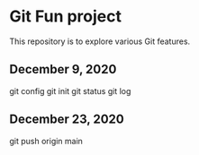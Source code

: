 # Git Fun project

This repository is to explore various Git features.

## December 9, 2020
git config
git init
git status
git log

## December 23, 2020
git push origin main
